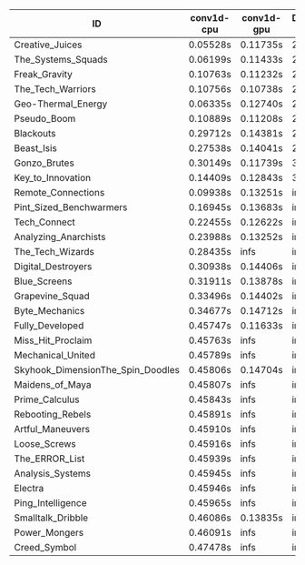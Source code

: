 |ID|conv1d-cpu|conv1d-gpu|DWSPConv2D-gpu|gemm-gpu|avg|
|-|-|-|-|-|-|
|Creative_Juices|0.05528s|0.11735s|2.79117s|1.70642s|1.16755s|
|The_Systems_Squads|0.06199s|0.11433s|2.79794s|1.82442s|1.19967s|
|Freak_Gravity|0.10763s|0.11232s|2.86359s|1.75493s|1.20962s|
|The_Tech_Warriors|0.10756s|0.10738s|2.84834s|1.79872s|1.21550s|
|Geo-Thermal_Energy|0.06335s|0.12740s|2.81743s|1.87585s|1.22101s|
|Pseudo_Boom|0.10889s|0.11208s|2.91322s|1.76435s|1.22463s|
|Blackouts|0.29712s|0.14381s|2.87761s|1.92041s|1.30974s|
|Beast_Isis|0.27538s|0.14041s|2.89041s|1.94420s|1.31260s|
|Gonzo_Brutes|0.30149s|0.11739s|3.04779s|1.82384s|1.32263s|
|Key_to_Innovation|0.14409s|0.12843s|3.03776s|2.13908s|1.36234s|
|Remote_Connections|0.09938s|0.13251s|infs|4.45206s|infs|
|Pint_Sized_Benchwarmers|0.16945s|0.13683s|infs|1.80352s|infs|
|Tech_Connect|0.22455s|0.12622s|infs|1.93366s|infs|
|Analyzing_Anarchists|0.23988s|0.13252s|infs|2.53997s|infs|
|The_Tech_Wizards|0.28435s|infs|infs|4.49547s|infs|
|Digital_Destroyers|0.30938s|0.14406s|infs|1.99701s|infs|
|Blue_Screens|0.31911s|0.13878s|infs|2.59763s|infs|
|Grapevine_Squad|0.33496s|0.14402s|infs|2.45832s|infs|
|Byte_Mechanics|0.34677s|0.14712s|infs|4.49849s|infs|
|Fully_Developed|0.45747s|0.11633s|infs|4.45798s|infs|
|Miss_Hit_Proclaim|0.45763s|infs|infs|4.45114s|infs|
|Mechanical_United|0.45789s|infs|infs|4.43276s|infs|
|Skyhook_DimensionThe_Spin_Doodles|0.45806s|0.14704s|infs|infs|infs|
|Maidens_of_Maya|0.45807s|infs|infs|4.43071s|infs|
|Prime_Calculus|0.45843s|infs|infs|4.42002s|infs|
|Rebooting_Rebels|0.45891s|infs|infs|4.43012s|infs|
|Artful_Maneuvers|0.45910s|infs|infs|4.45411s|infs|
|Loose_Screws|0.45916s|infs|infs|4.43814s|infs|
|The_ERROR_List|0.45939s|infs|infs|4.45116s|infs|
|Analysis_Systems|0.45945s|infs|infs|4.43751s|infs|
|Electra|0.45946s|infs|infs|4.46047s|infs|
|Ping_Intelligence|0.45965s|infs|infs|4.44444s|infs|
|Smalltalk_Dribble|0.46086s|0.13835s|infs|4.42478s|infs|
|Power_Mongers|0.46091s|infs|infs|4.48261s|infs|
|Creed_Symbol|0.47478s|infs|infs|4.44493s|infs|
